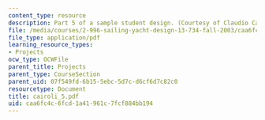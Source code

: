```yaml
---
content_type: resource
description: Part 5 of a sample student design. (Courtesy of Claudio Cairoli.)
file: /media/courses/2-996-sailing-yacht-design-13-734-fall-2003/caa6fc4c6fcd1a41961c7fcf884bb194_cairoli_5.pdf
file_type: application/pdf
learning_resource_types:
- Projects
ocw_type: OCWFile
parent_title: Projects
parent_type: CourseSection
parent_uid: 07f549fd-6b15-5ebc-5d7c-d6cf6d7c82c0
resourcetype: Document
title: cairoli_5.pdf
uid: caa6fc4c-6fcd-1a41-961c-7fcf884bb194
---
```

